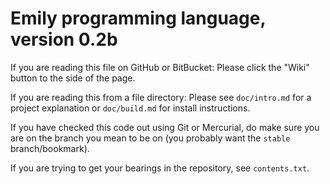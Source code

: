 # Emily programming language, version 0.2b

If you are reading this file on GitHub or BitBucket: Please click the "Wiki" button to the side of the page.

If you are reading this from a file directory: Please see `doc/intro.md` for a project explanation or `doc/build.md` for install instructions.

If you have checked this code out using Git or Mercurial, do make sure you are on the branch you mean to be on (you probably want the `stable` branch/bookmark).

If you are trying to get your bearings in the repository, see `contents.txt`.